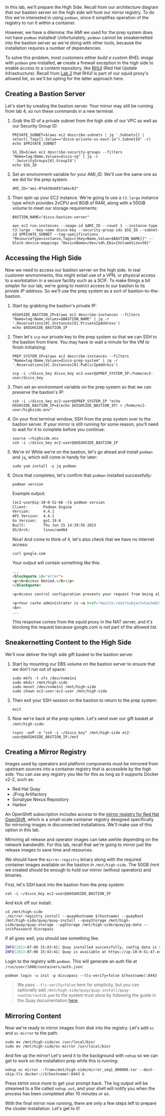 In this lab, we'll prepare the High Side. Recall from our architecture diagram that our bastion server on the high side will host our mirror registry. To do this we're interested in using `podman`, since it simplifies operation of the registry to run it within a container. 

However, we have a dilemma: the AMI we used for the prep system does not have `podman` installed! Unfortunately, `podman` cannot be sneakernetted into the bastion server as we're doing with other tools, because the installation requires a number of dependencies.

To solve this problem, most customers either *build a custom RHEL image* with `podman` pre-installed, **or** create a firewall exception in the high side to enable access to a content repository, like [RHUI](https://access.redhat.com/articles/4720861) (Red Hat Update Infrastructure). Recall from [Lab 2](lab02.md) that RHUI is part of our squid proxy's allowed list, so we'll be opting for the latter approach here.

## Creating a Bastion Server
Let's start by creating the bastion server. Your mirror may still be running from lab 4, so run these commands in a new terminal.

1. Grab the ID of a private subnet from the high side of our VPC as well as our Security Group ID:
   ```execute-2
   PRIVATE_SUBNET=$(aws ec2 describe-subnets | jq '.Subnets[] | select(.Tags[].Value=="disco-private-us-east-1a").SubnetId' -r)
   echo $PRIVATE_SUBNET

   SG_ID=$(aws ec2 describe-security-groups --filters "Name=tag:Name,Values=disco-sg" | jq -r '.SecurityGroups[0].GroupId')
   echo $SG_ID
   ```
2. Set an environment variable for your AMI_ID. We'll use the same one as we did for the prep system.
   ```execute-2
   AMI_ID="ami-0fe630eb857a6ec83"
   ```
3. Then spin up your EC2 instance. We're going to use a `t3.large` instance type which provides 2vCPU and 8GiB of RAM, along with a 50GiB volume to meet our storage requirements:
   ```execute-2
   BASTION_NAME="disco-bastion-server"
   
   aws ec2 run-instances --image-id $AMI_ID --count 1 --instance-type t3.large --key-name disco-key --security-group-ids $SG_ID --subnet-id $PRIVATE_SUBNET --tag-specifications "ResourceType=instance,Tags=[{Key=Name,Value=$BASTION_NAME}]" --block-device-mappings "DeviceName=/dev/sdh,Ebs={VolumeSize=50}"
   ```

## Accessing the High Side
Now we need to access our bastion server on the high side. In real customer environments, this might entail use of a VPN, or physical access to a workstation in a secure facility such as a SCIF. To make things a bit simpler for our lab, we're going to restrict access to our bastion to its *private IP address*. So we'll use the prep system as a sort of bastion-to-the-bastion.

1. Start by grabbing the bastion's private IP:
   ```execute-2
   HIGHSIDE_BASTION_IP=$(aws ec2 describe-instances --filters "Name=tag:Name,Values=$BASTION_NAME" | jq -r '.Reservations[0].Instances[0].PrivateIpAddress')
   echo $HIGHSIDE_BASTION_IP
   ```
2. Then let's `scp` our private key to the prep system so that we can SSH to the bastion from there. You may have to wait a minute for the VM to finish initializing:
   ```execute-2
   PREP_SYSTEM_IP=$(aws ec2 describe-instances --filters "Name=tag:Name,Values=disco-prep-system" | jq -r '.Reservations[0].Instances[0].PublicIpAddress')

   scp -i ~/disco_key disco_key ec2-user@$PREP_SYSTEM_IP:/home/ec2-user/disco_key
   ```
3. Then set an environment variable on the prep system so that we can preserve the bastion's IP:
   ```execute-2
   ssh -i ~/disco_key ec2-user@$PREP_SYSTEM_IP "echo HIGHSIDE_BASTION_IP=$(echo $HIGHSIDE_BASTION_IP) > /home/ec2-user/highside.env"
   ```
4. On your first terminal window, SSH from the prep system over to the bastion server. If your mirror is still running for some reason, you'll need to wait for it to complete before you continue:
   ```execute
   source ~/highside.env
   ssh -i ~/disco_key ec2-user@$HIGHSIDE_BASTION_IP
   ```
5. We're in! While we're on the bastion, let's go ahead and install `podman` and `jq`, which will come in handy for later:
   ```execute
   sudo yum install -y jq podman
   ```
   
6. Once that completes, let's confirm that `podman` installed successfully:
   ```execute
   podman version
   ```
   Example output:
   ```bash
   [ec2-user@ip-10-0-52-68 ~]$ podman version
   Client:       Podman Engine
   Version:      4.4.1
   API Version:  4.4.1
   Go Version:   go1.19.6
   Built:        Thu Jun 15 14:39:56 2023
   OS/Arch:      linux/amd64
   ```

   Nice! And come to think of it, let's also check that we have no Internet access:
   ```execute
   curl google.com
   ```

   Your output will contain something like this:
   ```html
   ...
   <blockquote id="error">
   <p><b>Access Denied.</b></p>
   </blockquote>

   <p>Access control configuration prevents your request from being allowed at this time. Please contact your service provider if you feel this is incorrect.</p>

   <p>Your cache administrator is <a href="mailto:root?subject=CacheErrorInfo%20-%20ERR_ACCESS_DENIED&amp;body=CacheHost%3A%20squid%0D%0AErrPage%3A%20ERR_ACCESS_DENIED%0D%0AErr%3A%20%5Bnone%5D%0D%0ATimeStamp%3A%20Thu,%2006%20Jul%202023%2013%3A45%3A11%20GMT%0D%0A%0D%0AClientIP%3A%2010.0.52.68%0D%0A%0D%0AHTTP%20Request%3A%0D%0AGET%20%2F%20HTTP%2F1.1%0AUser-Agent%3A%20curl%2F7.61.1%0D%0AAccept%3A%20*%2F*%0D%0AHost%3A%20google.com%0D%0A%0D%0A%0D%0A">root</a>.</p>
   <br>
   ...
   ```
   This response comes from the squid proxy in the NAT server, and it's blocking the request because google.com is not part of the allowed list.

## Sneakernetting Content to the High Side
We'll now deliver the high side gift basket to the bastion server.

1. Start by mounting our EBS volume on the bastion server to ensure that we don't run out of space:
   ```execute
   sudo mkfs -t xfs /dev/nvme1n1
   sudo mkdir /mnt/high-side
   sudo mount /dev/nvme1n1 /mnt/high-side
   sudo chown ec2-user:ec2-user /mnt/high-side
   ```
2. Then exit your SSH session on the bastion to return to the prep system:
   ```execute
   exit
   ```
3. Now we're back at the prep system. Let's send over our gift basket at `/mnt/high-side`:
   ```execute
   rsync -avP -e "ssh -i ~/disco_key" /mnt/high-side ec2-user@$HIGHSIDE_BASTION_IP:/mnt
   ```

## Creating a Mirror Registry
Images used by operators and platform components must be mirrored from upstream sources into a container registry that is accessible by the high side. You can use any registry you like for this as long as it supports Docker v2-2, such as:
* Red Hat Quay
* JFrog Artifactory
* Sonatype Nexus Repository
* Harbor

An OpenShift subscription includes access to the [mirror registry for Red Hat OpenShift](https://docs.openshift.com/container-platform/4.13/installing/disconnected_install/installing-mirroring-creating-registry.html#installing-mirroring-creating-registry), which is a small-scale container registry designed specifically for mirroring images in disconnected installations. We'll make use of this option in this lab.

Mirroring all release and operator images can take awhile depending on the network bandwidth. For this lab, recall that we're going to mirror just the release images to save time and resources.

We should have the `mirror-registry` binary along with the required container images available on the bastion in `/mnt/high-side`. The 50GB /mnt we created should be enough to hold our mirror (without operators) and binaries. 

First, let's SSH back into the bastion from the prep system:
```execute
ssh -i ~/disco_key ec2-user@$HIGHSIDE_BASTION_IP
```
And kick off our install:
```execute
cd /mnt/high-side
./mirror-registry install --quayHostname $(hostname) --quayRoot /mnt/high-side/quay/quay-install --quayStorage /mnt/high-side/quay/quay-storage --pgStorage /mnt/high-side/quay/pg-data --initPassword discopass
```

If all goes well, you should see something like:
```bash
INFO[2023-07-06 15:43:41] Quay installed successfully, config data is stored in /mnt/quay/quay-install 
INFO[2023-07-06 15:43:41] Quay is available at https://ip-10-0-51-47.ec2.internal:8443 with credentials (init, discopass) 
```

Login to the registry with `podman`. This will generate an auth file at `/run/user/1000/containers/auth.json`:
```execute
podman login -u init -p discopass --tls-verify=false $(hostname):8443
```
> We pass `--tls-verify=false` here for simplicity, but you can optionally add `/mnt/high-side/quay/quay-install/quay-rootCA/rootCA.pem` to the system trust store by following the guide in the Quay documentation [here](https://access.redhat.com/documentation/en-us/red_hat_quay/3/html/manage_red_hat_quay/using-ssl-to-protect-quay?extIdCarryOver=true&sc_cid=701f2000001OH74AAG#configuring_the_system_to_trust_the_certificate_authority).

## Mirroring Content
Now we're ready to mirror images from disk into the registry. Let's add `oc` and `oc-mirror` to the path:
```execute
sudo mv /mnt/high-side/oc /usr/local/bin/
sudo mv /mnt/high-side/oc-mirror /usr/local/bin/
```

And fire up the mirror! Let's send it to the background with `nohup` so we can get to work on the installation prep while this is running:
```execute
nohup oc mirror --from=/mnt/high-side/mirror_seq1_000000.tar --dest-skip-tls docker://$(hostname):8443 &
```
Press `ENTER` once more to get your prompt back. The log output will be streamed to a file called `nohup.out`, and your shell will notify you when the process has been completed after 10 minutes or so.

With the final mirror now running, there are only a few steps left to prepare the cluster installation. Let's get to it!
